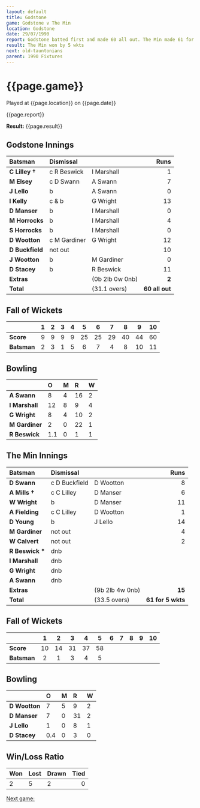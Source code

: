 ```yaml
---
layout: default
title: Godstone
game: Godstone v The Min
location: Godstone
date: 29/07/1990
report: Godstone batted first and made 60 all out. The Min made 61 for 5 wkts in reply
result: The Min won by 5 wkts
next: old-tauntonians
parent: 1990 Fixtures
---
```


# {{page.game}}

Played at {{page.location}} on {{page.date}}

{{page.report}}

**Result:** {{page.result}}

## Godstone Innings

| Batsman | Dismissal |  | Runs |
|:---|:---|---|---:|
| **C Lilley &#8224;** | c R Beswick | I Marshall | 1 | 
| **M Elsey** | c D Swann | A Swann | 7 | 
| **J Lello** | b | A Swann | 0 | 
| **I Kelly** | c & b | G Wright | 13 | 
| **D Manser** | b | I Marshall | 0 | 
| **M Horrocks** | b | I Marshall | 4 |
| **S Horrocks** | b | I Marshall | 0 | 
| **D Wootton** | c M Gardiner | G Wright | 12 |
| **D Buckfield** | not out |  | 10 | 
| **J Wootton** | b | M Gardiner | 0 | 
| **D Stacey** | b | R Beswick | 11 |
| **Extras** | | (0b 2lb 0w 0nb) | **2** | 
| **Total** | | (31.1 overs) | **60 all out** | 

## Fall of Wickets

| | 1 | 2 | 3 | 4 | 5 | 6 | 7 | 8 | 9 | 10 |
|---|:---:|:---:|:---:|:---:|:---:|:---:|:---:|:---:|:---:|:---:|
| **Score** | 9 | 9 | 9 | 9 | 25 | 25 | 29 | 40 | 44 | 60 |
| **Batsman** | 2 | 3 | 1 | 5 | 6 | 7 | 4 | 8 | 10 | 11 |

## Bowling

| | O | M | R | W |
|---|:---|:---|:---|:---|
| **A Swann** | 8 | 4 | 16 | 2 | 
| **I Marshall** | 12 | 8 | 9 | 4 | 
| **G Wright** | 8 | 4 | 10 | 2 | 
| **M Gardiner** | 2 | 0 | 22 | 1 | 
| **R Beswick** | 1.1 | 0 | 1 | 1 |

## The Min Innings

| Batsman | Dismissal |  | Runs |
|:---|:---|---|---:|
| **D Swann** | c D Buckfield | D Wootton | 8 | 
| **A Mills &#8224;** | c C Lilley | D Manser | 6 | 
| **W Wright** | b | D Manser | 11 | 
| **A Fielding** | c C Lilley | D Wootton | 1 | 
| **D Young** | b | J Lello | 14 | 
| **M Gardiner** | not out |  | 4 | 
| **W Calvert** | not out |  | 2 | 
| **R Beswick &#42;** | dnb |  |  | 
| **I Marshall** | dnb |  |  | 
| **G Wright** | dnb |  |  | 
| **A Swann** | dnb |  |  | 
| **Extras** | | (9b 2lb 4w 0nb) | **15** | 
| **Total** | | (33.5 overs) | **61 for 5 wkts** | 

## Fall of Wickets

| | 1 | 2 | 3 | 4 | 5 | 6 | 7 | 8 | 9 | 10 |
|---|:---:|:---:|:---:|:---:|:---:|:---:|:---:|:---:|:---:|:---:|
| **Score** | 10 | 14 | 31 | 37 | 58 |  |  |  |  |  | 
| **Batsman** | 2 | 1 | 3 | 4 | 5 |  |  |  |  |  | 

## Bowling

| | O | M | R | W |
|---|:---|:---|:---|:---|
| **D Wootton** | 7 | 5 | 9 | 2 | 
| **D Manser** | 7 | 0 | 31 | 2 | 
| **J Lello** | 1 | 0 | 8 | 1 | 
| **D Stacey** | 0.4 | 0 | 3 | 0 | 

## Win/Loss Ratio

| Won | Lost | Drawn | Tied |
|:---|:---|:---|---:|
| 2 | 5 | 2 | 0 |

[Next game:]({{page.next}})